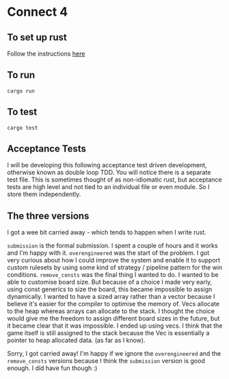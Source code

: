 # Connect 4

## To set up rust

Follow the instructions [here](https://doc.rust-lang.org/cargo/getting-started/installation.html)

## To run

`cargo run`

## To test

`cargo test`

## Acceptance Tests

I will be developing this following acceptance test driven development, otherwise known as double loop TDD.
You will notice there is a separate test file. This is sometimes thought of as non-idiomatic rust, but acceptance tests are high level and not tied to an individual file or even module. So I store them independently.

## The three versions

I got a wee bit carried away - which tends to happen when I write rust.

`submission` is the formal submission. I spent a couple of hours and it works and I'm happy with it.
`overengineered` was the start of the problem. I got very curious about how I could improve the system and enable it to support custom rulesets by using some kind of strategy / pipeline pattern for the win conditions.
`remove_consts` was the final thing I wanted to do. I wanted to be able to customise board size. But because of a choice I made very early, using const generics to size the board, this became impossible to assign dynamically. I wanted to have a sized array rather than a vector because I believe it's easier for the compiler to optimise the memory of. Vecs allocate to the heap whereas arrays can allocate to the stack. I thought the choice would give me the freedom to assign different board sizes in the future, but it became clear that it was impossible. I ended up using vecs. I think that the game itself is still assigned to the stack because the Vec is essentially a pointer to heap allocated data. (as far as I know).

Sorry, I got carried away! I'm happy if we ignore the `overengineered` and the `remove_consts` versions because I think the `submission` version is good enough. I did have fun though :)
